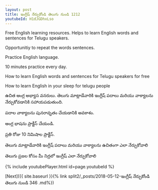 ```yaml
---
layout: post
title: ఇంగ్లీష్ నేర్చుకోండి తెలుగు నుండి 1212 
youtubeId: H1dJGDhxLso
---
```

 
 
Free English learning resources. Helps to learn English words and sentences for Telugu speakers.
 
Opportunitiy to repeat the words sentences. 
 
Practice English language. 
 
10 minutes practice every day. 
 
How to learn English words and sentences for Telugu speakers for free
 
How to learn English in your sleep for telugu people
 
 
 
 


ఉచిత ఆంగ్ల అభ్యాస వనరులు. తెలుగు మాట్లాడేవారికి ఇంగ్లీష్ పదాలు మరియు వాక్యాలను నేర్చుకోవడానికి సహాయపడుతుంది.
 
పదాల వాక్యాలను పునరావృతం చేయడానికి అవకాశం. 
 
ఆంగ్ల భాషను ప్రాక్టీస్ చేయండి. 
 
ప్రతి రోజు 10 నిమిషాల ప్రాక్టీస్. 
 
తెలుగు మాట్లాడేవారికి ఇంగ్లీష్ పదాలు మరియు వాక్యాలను ఉచితంగా ఎలా నేర్చుకోవాలి
 
తెలుగు ప్రజల కోసం మీ నిద్రలో ఇంగ్లీష్ ఎలా నేర్చుకోవాలి
 
 
 
 


{% include youtubePlayer.html id=page.youtubeId %}
 
 
[Next]({{ site.baseurl }}{% link  split2/_posts/2018-05-12-ఇంగ్లీష్ నేర్చుకోండి తెలుగు నుండి 346 .md%})
 
